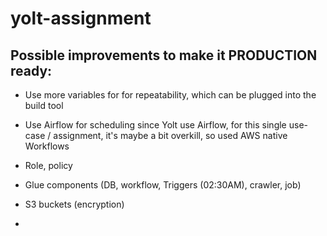 # yolt-assignment


## Possible improvements to make it PRODUCTION ready:

- Use more variables for for repeatability, which can be plugged into the build tool

- Use Airflow for scheduling since Yolt use Airflow, for this single use-case / assignment, it's maybe a bit overkill, so used AWS native Workflows

- Role, policy
- Glue components (DB, workflow, Triggers (02:30AM), crawler, job)
- S3 buckets (encryption)
- 
